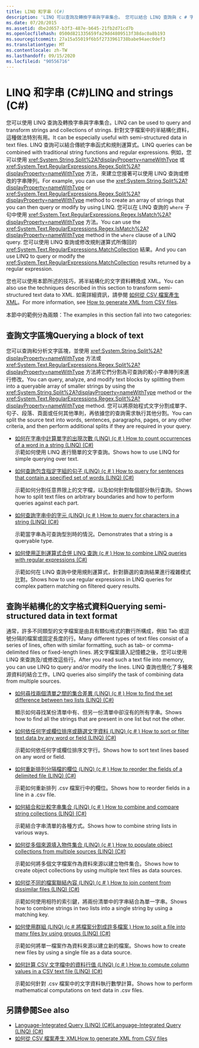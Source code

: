 ```yaml
---
title: LINQ 和字串 (C#)
description: 'LINQ 可以查詢及轉換字串與字串集合。 您可以結合 LINQ 查詢與 c # 字串函式和正則運算式。'
ms.date: 07/20/2015
ms.assetid: dbe2d657-b3f3-487e-b645-21fb2d71cd7b
ms.openlocfilehash: 0500d821335659fa29dd4809513f38dac0a8b193
ms.sourcegitcommit: 27a15a55019f6b5f2733961738babe94aec0def3
ms.translationtype: MT
ms.contentlocale: zh-TW
ms.lasthandoff: 09/15/2020
ms.locfileid: "90556716"
---
```

# <a name="linq-and-strings-c"></a><span data-ttu-id="cb0c1-104">LINQ 和字串 (C#)</span><span class="sxs-lookup"><span data-stu-id="cb0c1-104">LINQ and strings (C#)</span></span>

<span data-ttu-id="cb0c1-105">您可以使用 LINQ 查詢及轉換字串與字串集合。</span><span class="sxs-lookup"><span data-stu-id="cb0c1-105">LINQ can be used to query and transform strings and collections of strings.</span></span> <span data-ttu-id="cb0c1-106">針對文字檔案中的半結構化資料，這種做法特別有用。</span><span class="sxs-lookup"><span data-stu-id="cb0c1-106">It can be especially useful with semi-structured data in text files.</span></span> <span data-ttu-id="cb0c1-107">LINQ 查詢可以結合傳統字串函式和規則運算式。</span><span class="sxs-lookup"><span data-stu-id="cb0c1-107">LINQ queries can be combined with traditional string functions and regular expressions.</span></span> <span data-ttu-id="cb0c1-108">例如，您可以使用 <xref:System.String.Split%2A?displayProperty=nameWithType> 或 <xref:System.Text.RegularExpressions.Regex.Split%2A?displayProperty=nameWithType> 方法，來建立您接著可以使用 LINQ 查詢或修改的字串陣列。</span><span class="sxs-lookup"><span data-stu-id="cb0c1-108">For example, you can use the <xref:System.String.Split%2A?displayProperty=nameWithType> or <xref:System.Text.RegularExpressions.Regex.Split%2A?displayProperty=nameWithType> method to create an array of strings that you can then query or modify by using LINQ.</span></span> <span data-ttu-id="cb0c1-109">您可以在 LINQ 查詢的 `where` 子句中使用 <xref:System.Text.RegularExpressions.Regex.IsMatch%2A?displayProperty=nameWithType> 方法。</span><span class="sxs-lookup"><span data-stu-id="cb0c1-109">You can use the <xref:System.Text.RegularExpressions.Regex.IsMatch%2A?displayProperty=nameWithType> method in the `where` clause of a LINQ query.</span></span> <span data-ttu-id="cb0c1-110">您可以使用 LINQ 查詢或修改規則運算式所傳回的 <xref:System.Text.RegularExpressions.MatchCollection> 結果。</span><span class="sxs-lookup"><span data-stu-id="cb0c1-110">And you can use LINQ to query or modify the <xref:System.Text.RegularExpressions.MatchCollection> results returned by a regular expression.</span></span>

<span data-ttu-id="cb0c1-111">您也可以使用本節所述的技巧，將半結構化的文字資料轉換成 XML。</span><span class="sxs-lookup"><span data-stu-id="cb0c1-111">You can also use the techniques described in this section to transform semi-structured text data to XML.</span></span> <span data-ttu-id="cb0c1-112">如需詳細資訊，請參閱 [如何從 CSV 檔案產生 XML](../../../../standard/linq/generate-xml-csv-files.md)。</span><span class="sxs-lookup"><span data-stu-id="cb0c1-112">For more information, see [How to generate XML from CSV files](../../../../standard/linq/generate-xml-csv-files.md).</span></span>

<span data-ttu-id="cb0c1-113">本節中的範例分為兩類：</span><span class="sxs-lookup"><span data-stu-id="cb0c1-113">The examples in this section fall into two categories:</span></span>

## <a name="querying-a-block-of-text"></a><span data-ttu-id="cb0c1-114">查詢文字區塊</span><span class="sxs-lookup"><span data-stu-id="cb0c1-114">Querying a block of text</span></span>

<span data-ttu-id="cb0c1-115">您可以查詢和分析文字區塊，並使用 <xref:System.String.Split%2A?displayProperty=nameWithType> 方法或 <xref:System.Text.RegularExpressions.Regex.Split%2A?displayProperty=nameWithType> 方法將它們分割為可查詢的較小字串陣列來進行修改。</span><span class="sxs-lookup"><span data-stu-id="cb0c1-115">You can query, analyze, and modify text blocks by splitting them into a queryable array of smaller strings by using the <xref:System.String.Split%2A?displayProperty=nameWithType> method or the <xref:System.Text.RegularExpressions.Regex.Split%2A?displayProperty=nameWithType> method.</span></span> <span data-ttu-id="cb0c1-116">您可以將原始程式文字分割成單字、句子、段落、頁面或任何其他準則，再依據您的查詢需求執行其他分割。</span><span class="sxs-lookup"><span data-stu-id="cb0c1-116">You can split the source text into words, sentences, paragraphs, pages, or any other criteria, and then perform additional splits if they are required in your query.</span></span>

- [<span data-ttu-id="cb0c1-117">如何在字串中計算單字的出現次數 (LINQ)  (c # ) </span><span class="sxs-lookup"><span data-stu-id="cb0c1-117">How to count occurrences of a word in a string (LINQ) (C#)</span></span>](how-to-count-occurrences-of-a-word-in-a-string-linq.md)  
  <span data-ttu-id="cb0c1-118">示範如何使用 LINQ 進行簡單的文字查詢。</span><span class="sxs-lookup"><span data-stu-id="cb0c1-118">Shows how to use LINQ for simple querying over text.</span></span>

- [<span data-ttu-id="cb0c1-119">如何查詢包含指定字組的句子 (LINQ)  (c # ) </span><span class="sxs-lookup"><span data-stu-id="cb0c1-119">How to query for sentences that contain a specified set of words (LINQ) (C#)</span></span>](how-to-query-for-sentences-that-contain-a-specified-set-of-words-linq.md)

  <span data-ttu-id="cb0c1-120">示範如何分割任意界限上的文字檔，以及如何針對每個部分執行查詢。</span><span class="sxs-lookup"><span data-stu-id="cb0c1-120">Shows how to split text files on arbitrary boundaries and how to perform queries against each part.</span></span>

- [<span data-ttu-id="cb0c1-121">如何查詢字串中的字元 (LINQ)  (c # ) </span><span class="sxs-lookup"><span data-stu-id="cb0c1-121">How to query for characters in a string (LINQ) (C#)</span></span>](how-to-query-for-characters-in-a-string-linq.md)

  <span data-ttu-id="cb0c1-122">示範當字串為可查詢型別時的情況。</span><span class="sxs-lookup"><span data-stu-id="cb0c1-122">Demonstrates that a string is a queryable type.</span></span>

- [<span data-ttu-id="cb0c1-123">如何使用正則運算式合併 LINQ 查詢 (c # ) </span><span class="sxs-lookup"><span data-stu-id="cb0c1-123">How to combine LINQ queries with regular expressions (C#)</span></span>](how-to-combine-linq-queries-with-regular-expressions.md)

  <span data-ttu-id="cb0c1-124">示範如何在 LINQ 查詢中使用規則運算式，針對篩選的查詢結果進行複雜模式比對。</span><span class="sxs-lookup"><span data-stu-id="cb0c1-124">Shows how to use regular expressions in LINQ queries for complex pattern matching on filtered query results.</span></span>

## <a name="querying-semi-structured-data-in-text-format"></a><span data-ttu-id="cb0c1-125">查詢半結構化的文字格式資料</span><span class="sxs-lookup"><span data-stu-id="cb0c1-125">Querying semi-structured data in text format</span></span>

<span data-ttu-id="cb0c1-126">通常，許多不同類型的文字檔案是由具有類似格式的數行所構成，例如 Tab 或逗號分隔的檔案或固定長度的行。</span><span class="sxs-lookup"><span data-stu-id="cb0c1-126">Many different types of text files consist of a series of lines, often with similar formatting, such as tab- or comma-delimited files or fixed-length lines.</span></span> <span data-ttu-id="cb0c1-127">將文字檔案讀入記憶體之後，您可以使用 LINQ 來查詢及/或修改這些行。</span><span class="sxs-lookup"><span data-stu-id="cb0c1-127">After you read such a text file into memory, you can use LINQ to query and/or modify the lines.</span></span> <span data-ttu-id="cb0c1-128">LINQ 查詢也簡化了多種來源資料的結合工作。</span><span class="sxs-lookup"><span data-stu-id="cb0c1-128">LINQ queries also simplify the task of combining data from multiple sources.</span></span>

- [<span data-ttu-id="cb0c1-129">如何尋找兩個清單之間的集合差異 (LINQ)  (c # ) </span><span class="sxs-lookup"><span data-stu-id="cb0c1-129">How to find the set difference between two lists (LINQ) (C#)</span></span>](how-to-find-the-set-difference-between-two-lists-linq.md)

  <span data-ttu-id="cb0c1-130">顯示如何尋找某份清單中有、但另一份清單中卻沒有的所有字串。</span><span class="sxs-lookup"><span data-stu-id="cb0c1-130">Shows how to find all the strings that are present in one list but not the other.</span></span>

- [<span data-ttu-id="cb0c1-131">如何依任何字或欄位排序或篩選文字資料 (LINQ)  (c # ) </span><span class="sxs-lookup"><span data-stu-id="cb0c1-131">How to sort or filter text data by any word or field (LINQ) (C#)</span></span>](how-to-sort-or-filter-text-data-by-any-word-or-field-linq.md)

  <span data-ttu-id="cb0c1-132">示範如何依任何字或欄位排序文字行。</span><span class="sxs-lookup"><span data-stu-id="cb0c1-132">Shows how to sort text lines based on any word or field.</span></span>

- [<span data-ttu-id="cb0c1-133">如何重新排列分隔檔的欄位 (LINQ)  (c # ) </span><span class="sxs-lookup"><span data-stu-id="cb0c1-133">How to reorder the fields of a delimited file (LINQ) (C#)</span></span>](how-to-reorder-the-fields-of-a-delimited-file-linq.md)

  <span data-ttu-id="cb0c1-134">示範如何重新排列 .csv 檔案行中的欄位。</span><span class="sxs-lookup"><span data-stu-id="cb0c1-134">Shows how to reorder fields in a line in a .csv file.</span></span>

- [<span data-ttu-id="cb0c1-135">如何結合和比較字串集合 (LINQ)  (c # ) </span><span class="sxs-lookup"><span data-stu-id="cb0c1-135">How to combine and compare string collections (LINQ) (C#)</span></span>](how-to-combine-and-compare-string-collections-linq.md)

  <span data-ttu-id="cb0c1-136">示範結合字串清單的各種方式。</span><span class="sxs-lookup"><span data-stu-id="cb0c1-136">Shows how to combine string lists in various ways.</span></span>

- [<span data-ttu-id="cb0c1-137">如何從多個來源填入物件集合 (LINQ)  (c # ) </span><span class="sxs-lookup"><span data-stu-id="cb0c1-137">How to populate object collections from multiple sources (LINQ) (C#)</span></span>](how-to-populate-object-collections-from-multiple-sources-linq.md)

  <span data-ttu-id="cb0c1-138">示範如何將多個文字檔案作為資料來源以建立物件集合。</span><span class="sxs-lookup"><span data-stu-id="cb0c1-138">Shows how to create object collections by using multiple text files as data sources.</span></span>

- [<span data-ttu-id="cb0c1-139">如何從不同的檔案聯結內容 (LINQ)  (c # ) </span><span class="sxs-lookup"><span data-stu-id="cb0c1-139">How to join content from dissimilar files (LINQ) (C#)</span></span>](how-to-join-content-from-dissimilar-files-linq.md)
  
  <span data-ttu-id="cb0c1-140">示範如何使用相符的索引鍵，將兩份清單中的字串結合為單一字串。</span><span class="sxs-lookup"><span data-stu-id="cb0c1-140">Shows how to combine strings in two lists into a single string by using a matching key.</span></span>

- [<span data-ttu-id="cb0c1-141">如何使用群組 (LINQ)  (c # 將檔案分割成許多檔案 ) </span><span class="sxs-lookup"><span data-stu-id="cb0c1-141">How to split a file into many files by using groups (LINQ) (C#)</span></span>](how-to-split-a-file-into-many-files-by-using-groups-linq.md)
  
  <span data-ttu-id="cb0c1-142">示範如何將單一檔案作為資料來源以建立新的檔案。</span><span class="sxs-lookup"><span data-stu-id="cb0c1-142">Shows how to create new files by using a single file as a data source.</span></span>

- [<span data-ttu-id="cb0c1-143">如何計算 CSV 文字檔中的資料行值 (LINQ)  (c # ) </span><span class="sxs-lookup"><span data-stu-id="cb0c1-143">How to compute column values in a CSV text file (LINQ) (C#)</span></span>](how-to-compute-column-values-in-a-csv-text-file-linq.md)
  
  <span data-ttu-id="cb0c1-144">示範如何針對 .csv 檔案中的文字資料執行數學計算。</span><span class="sxs-lookup"><span data-stu-id="cb0c1-144">Shows how to perform mathematical computations on text data in .csv files.</span></span>

## <a name="see-also"></a><span data-ttu-id="cb0c1-145">另請參閱</span><span class="sxs-lookup"><span data-stu-id="cb0c1-145">See also</span></span>

- [<span data-ttu-id="cb0c1-146">Language-Integrated Query (LINQ) (C#)</span><span class="sxs-lookup"><span data-stu-id="cb0c1-146">Language-Integrated Query (LINQ) (C#)</span></span>](index.md)
- [<span data-ttu-id="cb0c1-147">如何從 CSV 檔案產生 XML</span><span class="sxs-lookup"><span data-stu-id="cb0c1-147">How to generate XML from CSV files</span></span>](../../../../standard/linq/generate-xml-csv-files.md)
